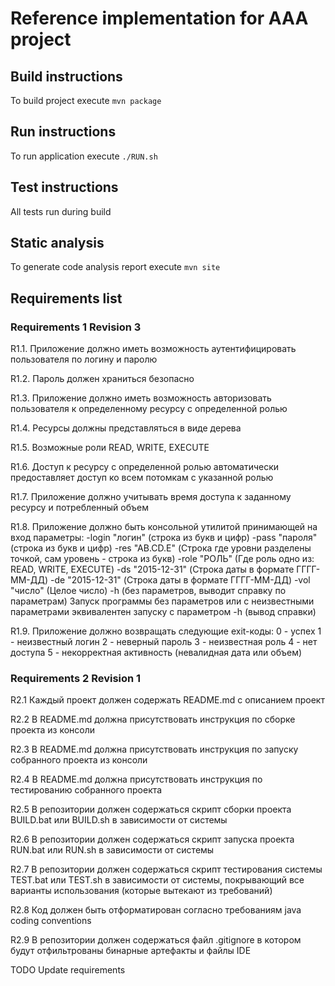 # Reference implementation for AAA project

## Build instructions

To build project execute `mvn package`

## Run instructions

To run application execute `./RUN.sh`

## Test instructions

All tests run during build

## Static analysis

To generate code analysis report execute `mvn site`

## Requirements list

### Requirements 1 Revision 3

R1.1. Приложение должно иметь возможность аутентифицировать пользователя по логину и паролю

R1.2. Пароль должен храниться безопасно

R1.3. Приложение должно иметь возможность авторизовать пользователя к определенному ресурсу с определенной ролью

R1.4. Ресурсы должны представляться в виде дерева

R1.5. Возможные роли READ, WRITE, EXECUTE

R1.6. Доступ к ресурсу с определенной ролью автоматически предоставляет доступ ко всем потомкам с указанной ролью

R1.7. Приложение должно учитывать время доступа к заданному ресурсу и потребленный объем

R1.8. Приложение должно быть консольной утилитой принимающей на вход параметры:
-login "логин" (строка из букв и цифр)
-pass "пароля" (строка из букв и цифр)
-res "AB.CD.E" (Строка где уровни разделены точкой, сам уровень - строка из букв)
-role "РОЛЬ" (Где роль одно из: READ, WRITE, EXECUTE)
-ds "2015-12-31" (Строка даты в формате ГГГГ-ММ-ДД)
-de "2015-12-31" (Строка даты в формате ГГГГ-ММ-ДД)
-vol "число" (Целое число)
-h (без параметров, выводит справку по параметрам)
Запуск программы без параметров или с неизвестными параметрами эквивалентен запуску с параметром -h (вывод справки)

R1.9. Приложение должно возвращать следующие exit-коды:
0 - успех
1 - неизвестный логин
2 - неверный пароль
3 - неизвестная роль
4 - нет доступа
5 - некорректная активность (невалидная дата или объем)

### Requirements 2 Revision 1

R2.1 Каждый проект должен содержать README.md с описанием проект

R2.2 В README.md должна присутствовать инструкция по сборке проекта из консоли

R2.3 В README.md должна присутствовать инструкция по запуску собранного проекта из консоли

R2.4 В README.md должна присутствовать инструкция по тестированию собранного проекта

R2.5 В репозитории должен содержаться скрипт сборки проекта BUILD.bat или BUILD.sh в зависимости от системы

R2.6 В репозитории должен содержаться скрипт запуска проекта RUN.bat или RUN.sh в зависимости от системы

R2.7 В репозитории должен содержаться скрипт тестирования системы TEST.bat или TEST.sh в зависимости от системы, покрывающий все варианты использования (которые вытекают из требований)

R2.8 Код должен быть отформатирован согласно требованиям java coding conventions

R2.9 В репозитории должен содержаться файл .gitignore в котором будут отфильтрованы бинарные артефакты и файлы IDE

TODO Update requirements
